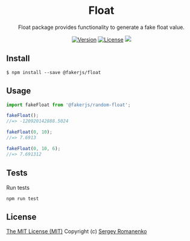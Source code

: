 <h1 align="center">Float</h1>
<p align="center">
Float package provides functionality to generate a fake float value.
</p>

<p align="center">
<a href="https://github.com/faker-javascript/float/releases"><img alt="Version" src="https://img.shields.io/github/release/faker-javascript/float.svg?label=version&color=green"></a> <a href="https://github.com/faker-javascript/float"><img src="https://img.shields.io/badge/license-MIT-blue.svg?color=green" alt="License"></a> <img src="https://github.com/faker-javascript/float/actions/workflows/tests.yml/badge.svg">

## Install

```
$ npm install --save @fakerjs/float
```

## Usage

```js
import fakeFloat from '@fakerjs/random-float';

fakeFloat();
//=> -120920142888.5024

fakeFloat(0, 10);
//=> 7.6913

fakeFloat(0, 10, 6);
//=> 7.691312
```

## Tests

Run tests

```
npm run test
```

## License
[The MIT License (MIT)](https://github.com/faker-javascript/float/blob/master/LICENSE.txt)
Copyright (c) [Sergey Romanenko](https://github.com/Awilum)
